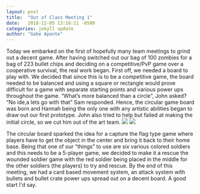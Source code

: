```yaml
---
layout: post
title:  "Out of Class Meeting 1"
date:   2018-12-05 13:16:11 -0500
categories: jekyll update
author: "Gabe Aponte"
--- 
```


Today we embarked on the first of hopefully many team meetings to grind out a decent game. After having switched out our bag of 100 zombies for a bag of 223 bullet chips and deciding on a competitive/PvP game over a cooperative survival, the real work began. First off, we needed a board to play with. We decided that since this is to be a competitive game, the board needed to be balanced and using a square or rectangle would prove difficult for a game with separate starting points and various power ups throughout the game. “What’s more balanced than a circle”, John asked? “No ide,a lets go with that” Sam responded. Hence, the circular game board was born and Hannah being the only one with any artistic abilities began to draw out our first prototype. John also tried to help but failed at making the initial circle, so we cut him out of the art team. 
![](https://i.imgur.com/qzfS7wN.jpg/image.jpg)    ![](https://i.imgur.com/9WWT15I.jpg/image.jpg)

The circular board sparked the idea for a capture the flag type game where players have to get the object in the center and bring it back to their home base. Being that one of our “things” to use are six various colored soldiers and this needs to be a 5-player game, we decided to make it a rescue the wounded soldier game with the red soldier being placed in the middle for the other soldiers (the players) to try and rescue. By the end of this meeting, we had a card based movement system, an attack system with bullets and bullet crate power ups spread out on a decent board. A good start I'd say.
